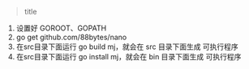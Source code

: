 > title 
1. 设置好 GOROOT、GOPATH
2. go get github.com/88bytes/nano
3. 在src目录下面运行 go build mj，就会在 src 目录下面生成 可执行程序
4. 在src目录下面运行 go install mj，就会在 bin 目录下面生成 可执行程序
